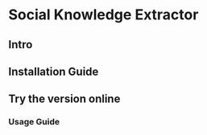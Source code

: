 # Social Knowledge Extractor

## Intro

## Installation Guide

## Try the version online

### Usage Guide

